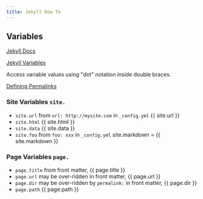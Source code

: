 ```yaml
---
title: Jekyll How To
---
```


## Variables

[Jekyll Docs](https://jekyllrb.com/docs/)

[Jekyll Variables](https://jekyllrb.com/docs/variables/)

Access variable values using "dot" notation inside double braces.

[Defining Permalinks](https://jekyllrb.com/docs/permalinks/)


### Site Variables `site.`

* `site.url` from `url: http://mysite.com` in `_config.yml` {{ site.url }}
* `site.html` {{ site.html }}
* `site.data` {{ site.data }}
* `site.foo`  from `foo: xxx` in `_config.yml` site.markdown = {{ site.markdown }}

### Page Variables `page.`

* `page.title` from front matter, {{ page.title }}
* `page.url` may be over-ridden in front matter, {{ page.url }}
* `page.dir` may be over-ridden by `permalink:` in front matter, {{ page.dir }}
* `page.path` {{ page.path }}
